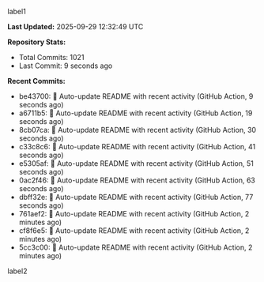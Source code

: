
label1 
<!-- ACTIVITY_START -->
**Last Updated:** 2025-09-29 12:32:49 UTC

**Repository Stats:**
- Total Commits: 1021
- Last Commit: 9 seconds ago

**Recent Commits:**
- be43700: 🤖 Auto-update README with recent activity (GitHub Action, 9 seconds ago)
- a6711b5: 🤖 Auto-update README with recent activity (GitHub Action, 19 seconds ago)
- 8cb07ca: 🤖 Auto-update README with recent activity (GitHub Action, 30 seconds ago)
- c33c8c6: 🤖 Auto-update README with recent activity (GitHub Action, 41 seconds ago)
- e5305af: 🤖 Auto-update README with recent activity (GitHub Action, 51 seconds ago)
- 0ac2f46: 🤖 Auto-update README with recent activity (GitHub Action, 63 seconds ago)
- dbff32e: 🤖 Auto-update README with recent activity (GitHub Action, 77 seconds ago)
- 761aef2: 🤖 Auto-update README with recent activity (GitHub Action, 2 minutes ago)
- cf8f6e5: 🤖 Auto-update README with recent activity (GitHub Action, 2 minutes ago)
- 5cc3c00: 🤖 Auto-update README with recent activity (GitHub Action, 2 minutes ago)
<!-- ACTIVITY_END -->

label2
